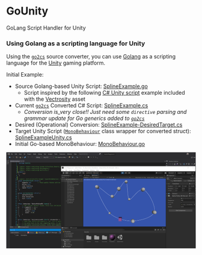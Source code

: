 # GoUnity
GoLang Script Handler for Unity

### Using Golang as a scripting language for Unity

Using the [`go2cs`](https://go2cs.net/) source converter, you can use [Golang](https://golang.org/ref/spec) as a scripting language for the [Unity](https://unity.com/) gaming platform.

Initial Example:
* Source Golang-based Unity Script: [SplineExample.go](src/GoUnity/SplineExample.go)
  * Script inspired by the following [C# Unity script](src/GoUnity/OriginalScript.cs) example included with the [Vectrosity](https://assetstore.unity.com/packages/tools/particles-effects/vectrosity-82) asset
* Current [`go2cs`](https://go2cs.net/) Converted C# Script: [SplineExample.cs](src/GoUnity/SplineExample.cs)
  * _Conversion is_very close!! Just need some `directive` parsing and grammar update for Go generics added to [`go2cs`](https://go2cs.net/)_
* Desired (Operational) Conversion: [SplineExample-DesiredTarget.cs](src/GoUnity/SplineExample-DesiredTarget.cs)
* Target Unity Script ([`MonoBehaviour`](https://docs.unity3d.com/ScriptReference/MonoBehaviour.html) class wrapper for converted struct): [SplineExampleUnity.cs](src/GoUnity/SplineExampleUnity.cs)
* Initial Go-based MonoBehaviour: [MonoBehaviour.go](src/GoUnity/MonoBehaviour.go)

![Screenshot](img/Screenshot.png)
